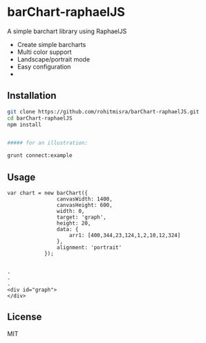 barChart-raphaelJS
==================

A simple barchart library using RaphaelJS

  - Create simple barcharts
  - Multi color support
  - Landscape/portrait mode
  - Easy configuration
  - 




Installation
--------------

```sh
git clone https://github.com/rohitmisra/barChart-raphaelJS.git
cd barChart-raphaelJS
npm install


##### for an illustration:

grunt connect:example

```

Usage
-----

```
var chart = new barChart({
                canvasWidth: 1400,
                canvasHeight: 600,
                width: 0,
                target: 'graph',
                height: 20,
                data: {
                    arr1: [400,344,23,124,1,2,10,12,324]
                },
                alignment: 'portrait'
            });


.
.
.
<div id="graph">
</div>

```



License
----

MIT


